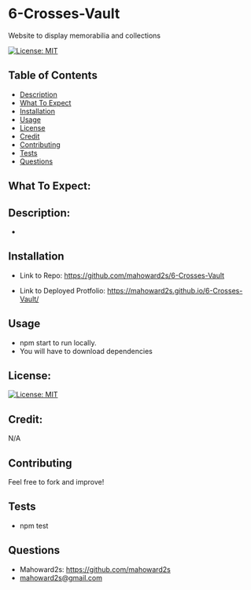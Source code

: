 # 6-Crosses-Vault
Website to display memorabilia and collections

[![License: MIT](https://img.shields.io/badge/License-MIT-yellow.svg)](https://opensource.org/licenses/MIT)

## Table of Contents
- [Description](#description)
- [What To Expect](#what-to-expect)
- [Installation](#installation)
- [Usage](#usage)
- [License](#license)
- [Credit](#credit)
- [Contributing](#contributing)
- [Tests](#tests)
- [Questions](#questions)

## What To Expect:
<!-- ![COVID's No Joke](./PortfolioUsage.gif.gif) -->

## Description:
- 

## Installation
- Link to Repo:
https://github.com/mahoward2s/6-Crosses-Vault


- Link to Deployed Protfolio:
https://mahoward2s.github.io/6-Crosses-Vault/


## Usage 
- npm start to run locally.
- You will have to download dependencies

## License: 
[![License: MIT](https://img.shields.io/badge/License-MIT-yellow.svg)](https://opensource.org/licenses/MIT)

## Credit:
N/A

## Contributing
Feel free to fork and improve!

## Tests
- npm test

## Questions
- Mahoward2s: https://github.com/mahoward2s
- mahoward2s@gmail.com